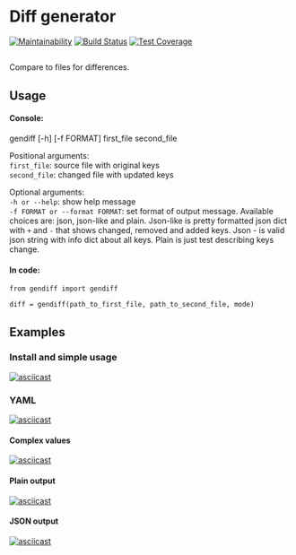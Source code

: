 # Diff generator  

[![Maintainability](https://api.codeclimate.com/v1/badges/1c074cc4be9a3a0739d5/maintainability)](https://codeclimate.com/github/DoeDeer/python-project-lvl2/maintainability)
[![Build Status](https://travis-ci.org/DoeDeer/python-project-lvl2.svg?branch=master)](https://travis-ci.org/DoeDeer/python-project-lvl2)
[![Test Coverage](https://api.codeclimate.com/v1/badges/1c074cc4be9a3a0739d5/test_coverage)](https://codeclimate.com/github/DoeDeer/python-project-lvl2/test_coverage)

##
Compare to files for differences.
##

## Usage
#### Console:
gendiff [-h] [-f FORMAT] first_file second_file

Positional arguments:  
`first_file`: source file with original keys  
`second_file`: changed file with updated keys

Optional arguments:  
`-h or --help`: show help message  
`-f FORMAT or --format FORMAT`:  set format of output message. Available choices
are: json, json-like and plain. Json-like is pretty formatted json dict with 
`+` and `-` that shows changed, removed and added keys. Json - is valid json 
string with info dict about all keys. Plain is just test describing keys change.  

#### In code:
```
from gendiff import gendiff

diff = gendiff(path_to_first_file, path_to_second_file, mode)
```  

## Examples
### Install and simple usage  
[![asciicast](https://asciinema.org/a/48SUmUjvZvNQR4esyBATHHavQ.svg)](https://asciinema.org/a/48SUmUjvZvNQR4esyBATHHavQ)  
### YAML
[![asciicast](https://asciinema.org/a/NxKxI5L3LrdN6S3OqvjzHQifx.svg)](https://asciinema.org/a/NxKxI5L3LrdN6S3OqvjzHQifx)  
#### Complex values  
[![asciicast](https://asciinema.org/a/2hovzbRQxTySLaUHfhlkOzda2.svg)](https://asciinema.org/a/2hovzbRQxTySLaUHfhlkOzda2)  
#### Plain output  
[![asciicast](https://asciinema.org/a/HJeTiXZeEPXmrHnpoMAPiZn07.svg)](https://asciinema.org/a/HJeTiXZeEPXmrHnpoMAPiZn07)  
#### JSON output
[![asciicast](https://asciinema.org/a/52NhJY8qKOvso6qb48jYHIIhw.svg)](https://asciinema.org/a/52NhJY8qKOvso6qb48jYHIIhw)  

